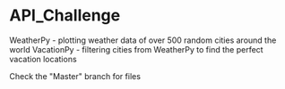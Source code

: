 # API_Challenge

WeatherPy - plotting weather data of over 500 random cities around the world
VacationPy - filtering cities from WeatherPy to find the perfect vacation locations

Check the "Master" branch for files

